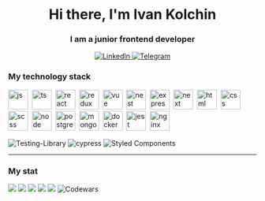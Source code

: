 <div id="header" align="center">
	<h1>Hi there, I'm Ivan Kolchin</h1>
	<h3>I am a junior frontend developer</h3>
</div>
<div id="socials" align="center">
	<a href="https://www.linkedin.com/in/иван-колчин-53423624a/">
		<img src="https://img.shields.io/badge/LinkedIn-blue?style=for-the-badge&logo=linkedin&logoColor=white" alt="LinkedIn"/>
	</a>
	<a href="https://t.me/IIKolchin">
		<img src="https://img.shields.io/badge/Telegram-blue?style=for-the-badge&logo=telegram&logoColor=white" alt="Telegram"/>
	</a>
</div>

### My technology stack
<i class="devicon-javascript-plain colored"></i>
            <link rel="stylesheet" href="https://cdn.jsdelivr.net/gh/devicons/devicon@v2.15.1/devicon.min.css">
          <img src="https://cdn.jsdelivr.net/gh/devicons/devicon/icons/javascript/javascript-original.svg" title="js" width="40" height="40"/>&nbsp;
          <img src="https://cdn.jsdelivr.net/gh/devicons/devicon/icons/typescript/typescript-original.svg" title="ts" width="40" height="40"/>&nbsp;
          <img src="https://cdn.jsdelivr.net/gh/devicons/devicon/icons/react/react-original-wordmark.svg" title="react" width="40" height="40"/>&nbsp;
          <img src="https://cdn.jsdelivr.net/gh/devicons/devicon/icons/redux/redux-original.svg" title="redux" width="40" height="40"/>&nbsp;
          <img src="https://cdn.jsdelivr.net/gh/devicons/devicon/icons/vuejs/vuejs-original.svg" title="vue" width="40" height="40"/>&nbsp;
          <img src="https://cdn.jsdelivr.net/gh/devicons/devicon/icons/nestjs/nestjs-plain.svg" title="nest" width="40" height="40"/>&nbsp;
          <img src="https://cdn.jsdelivr.net/gh/devicons/devicon/icons/express/express-original.svg" title="express" width="40" height="40"/>&nbsp;
          <img src="https://cdn.jsdelivr.net/gh/devicons/devicon/icons/nextjs/nextjs-original.svg" title="next" width="40" height="40"/>&nbsp;
          <img src="https://cdn.jsdelivr.net/gh/devicons/devicon/icons/html5/html5-original-wordmark.svg" title="html" width="40" height="40"/>&nbsp;
          <img src="https://cdn.jsdelivr.net/gh/devicons/devicon/icons/css3/css3-original-wordmark.svg" title="css" width="40" height="40"/>&nbsp;
          <img src="https://cdn.jsdelivr.net/gh/devicons/devicon/icons/sass/sass-original.svg" title="scss" width="40" height="40"/>&nbsp;
          <img src="https://cdn.jsdelivr.net/gh/devicons/devicon/icons/nodejs/nodejs-original-wordmark.svg" title="node" width="40" height="40"/>&nbsp;
          <img src="https://cdn.jsdelivr.net/gh/devicons/devicon/icons/postgresql/postgresql-original.svg" title="postgres" width="40" height="40"/>&nbsp;
          <img src="https://cdn.jsdelivr.net/gh/devicons/devicon/icons/mongodb/mongodb-original-wordmark.svg" title="mongo" width="40" height="40"/>&nbsp;
          <img src="https://cdn.jsdelivr.net/gh/devicons/devicon/icons/docker/docker-plain.svg" title="docker" width="40" height="40"/>&nbsp;
          <img src="https://cdn.jsdelivr.net/gh/devicons/devicon/icons/jest/jest-plain.svg" title="jest" width="40" height="40"/>&nbsp;
          <img src="https://cdn.jsdelivr.net/gh/devicons/devicon/icons/nginx/nginx-original.svg" title="nginx" width="40" height="40"/>&nbsp;
          

![Testing-Library](https://img.shields.io/badge/-TestingLibrary-%23E33332?style=for-the-badge&logo=testing-library&logoColor=white)
![cypress](https://img.shields.io/badge/-cypress-%23E5E5E5?style=for-the-badge&logo=cypress&logoColor=058a5e)
![Styled Components](https://img.shields.io/badge/styled--components-DB7093?style=for-the-badge&logo=styled-components&logoColor=white)

---

### My stat
![](http://github-profile-summary-cards.vercel.app/api/cards/profile-details?username=IIKolchin&theme=default)
![](http://github-profile-summary-cards.vercel.app/api/cards/repos-per-language?username=IIKolchin&theme=default)
![](http://github-profile-summary-cards.vercel.app/api/cards/most-commit-language?username=IIKolchin&theme=default)
![](http://github-profile-summary-cards.vercel.app/api/cards/stats?username=IIKolchin&theme=default)
![](http://github-profile-summary-cards.vercel.app/api/cards/productive-time?username=IIKolchin&theme=default&utcOffset=8)
![Codewars](https://github.r2v.ch/codewars?user=IIKolchin)
